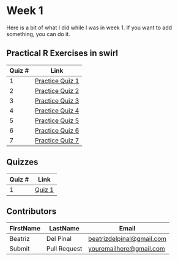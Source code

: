 # Week 1

Here is a bit of what I did while I was in week 1. If you want to add something, you can do it.

## Practical R Exercises in swirl
Quiz # | Link 
--- | --- 
1 | [Practice Quiz 1][1]
2 | [Practice Quiz 2][2]
3 | [Practice Quiz 3][3]
4 | [Practice Quiz 4][4]
5 | [Practice Quiz 5][2]
6 | [Practice Quiz 6][3]
7 | [Practice Quiz 7][4]

## Quizzes
Quiz # | Link 
--- | --- 
1 | [Quiz 1][5]

[1]: https://github.com/bea314/datasciencecoursera "Practice Quiz 1"
[2]: https://github.com/bea314/datasciencecoursera "Practice Quiz 2"
[3]: https://github.com/bea314/datasciencecoursera "Practice Quiz 3"
[4]: https://github.com/bea314/datasciencecoursera "Practice Quiz 4"
[5]: https://github.com/bea314/datasciencecoursera "Practice Quiz 5"
[6]: https://github.com/bea314/datasciencecoursera "Practice Quiz 6"
[7]: https://github.com/bea314/datasciencecoursera "Practice Quiz 7"
[8]: https://github.com/bea314/datasciencecoursera "Week 1 Quiz"

## Contributors
FirstName | LastName | Email
--- | --- | ---
Beatriz |  Del Pinal |  <beatrizdelpinal@gmail.com>
Submit |  Pull Request | <youremailhere@gmail.com>
